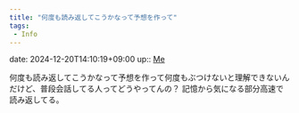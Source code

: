 ```yaml
---
title: "何度も読み返してこうかなって予想を作って"
tags:
 - Info
---
```


date: 2024-12-20T14:10:19+09:00
up:: [Me](../Bar/Novel/Chaos/Me.md)

何度も読み返してこうかなって予想を作って何度もぶつけないと理解できないんだけど、普段会話してる人ってどうやってんの？
記憶から気になる部分高速で読み返してる。